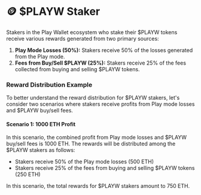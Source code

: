# 🪙 $PLAYW Staker

Stakers in the Play Wallet ecosystem who stake their $PLAYW tokens receive various rewards generated from two primary sources:

1. **Play Mode Losses (50%):** Stakers receive 50% of the losses generated from the Play mode.
2. **Fees from Buy/Sell $PLAYW (25%):** Stakers receive 25% of the fees collected from buying and selling $PLAYW tokens.

### Reward Distribution Example

To better understand the reward distribution for $PLAYW stakers, let's consider two scenarios where stakers receive profits from Play mode losses and $PLAYW buy/sell fees.

#### Scenario 1: 1000 ETH Profit

In this scenario, the combined profit from Play mode losses and $PLAYW buy/sell fees is 1000 ETH. The rewards will be distributed among the $PLAYW stakers as follows:

* Stakers receive 50% of the Play mode losses (500 ETH)
* Stakers receive 25% of the fees from buying and selling $PLAYW tokens (250 ETH)

In this scenario, the total rewards for $PLAYW stakers amount to 750 ETH.
